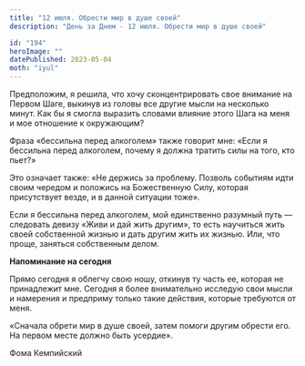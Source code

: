 ```yaml
---
title: "12 июля. Обрести мир в душе своей"
description: "День за Днем - 12 июля. Обрести мир в душе своей"

id: "194"
heroImage: ""
datePublished: 2023-05-04
moth: "iyul"
---
```


Предположим, я решила, что хочу сконцентрировать свое внимание на Первом Шаге,
выкинув из головы все другие мысли на несколько минут. Как бы я смогла
выразить словами влияние этого Шага на меня и мое отношение к окружающим?

Фраза «бессильна перед алкоголем» также говорит мне: «Если я бессильна перед
алкоголем, почему я должна тратить силы на того, кто пьет?»

Это означает также: «Не держись за проблему. Позволь событиям идти своим
чередом и положись на Божественную Силу, которая присутствует везде, и в
данной ситуации тоже».

Если я бессильна перед алкоголем, мой единственно разумный путь — следовать
девизу «Живи и дай жить другим», то есть научиться жить своей собственной
жизнью и дать другим жить их жизнью. Или, что проще, заняться собственным
делом.

**Напоминание на сегодня**

Прямо сегодня я облегчу свою ношу, откинув ту часть ее, которая не принадлежит
мне. Сегодня я более внимательно исследую свои мысли и намерения и предприму
только такие действия, которые требуются от меня.

«Сначала обрети мир в душе своей, затем помоги другим обрести его. На первом
месте должно быть усердие».

Фома Кемпийский
